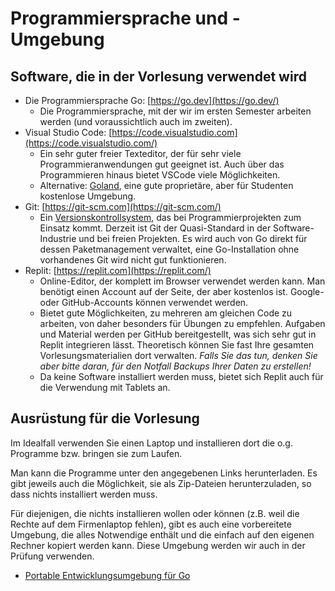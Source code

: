 # Programmiersprache und -Umgebung

## Software, die in der Vorlesung verwendet wird

* Die Programmiersprache Go: [https://go.dev](https://go.dev/)
  * Die Programmiersprache, mit der wir im ersten Semester arbeiten werden
    (und voraussichtlich auch im zweiten).
* Visual Studio Code: [https://code.visualstudio.com](https://code.visualstudio.com/)
  * Ein sehr guter freier Texteditor, der für sehr viele Programmieranwendungen gut
    geeignet ist. Auch über das Programmieren hinaus bietet VSCode viele Möglichkeiten.
  * Alternative: [Goland](https://www.jetbrains.com/go/), eine gute proprietäre,
    aber für Studenten kostenlose Umgebung.
* Git: [https://git-scm.com](https://git-scm.com/)
  * Ein [Versionskontrollsystem](https://de.wikipedia.org/wiki/Versionsverwaltung),
    das bei Programmierprojekten zum Einsatz kommt.
    Derzeit ist Git der Quasi-Standard in der Software-Industrie und bei freien
    Projekten. Es wird auch von Go direkt für dessen Paketmanagement verwaltet,
    eine Go-Installation ohne vorhandenes Git wird nicht gut funktionieren.
* Replit: [https://replit.com](https://replit.com/)
  * Online-Editor, der komplett im Browser verwendet werden kann.
    Man benötigt einen Account auf der Seite, der aber kostenlos ist.
    Google- oder GitHub-Accounts können verwendet werden.
  * Bietet gute Möglichkeiten, zu mehreren am gleichen Code zu arbeiten, von daher
    besonders für Übungen zu empfehlen. Aufgaben und Material werden per GitHub
    bereitgestellt, was sich sehr gut in Replit integrieren lässt.
    Theoretisch können Sie fast Ihre gesamten Vorlesungsmaterialien dort verwalten.
    *Falls Sie das tun, denken Sie aber bitte daran, für den Notfall Backups Ihrer Daten zu erstellen!*
  * Da keine Software installiert werden muss, bietet sich Replit auch für die Verwendung mit Tablets an.

## Ausrüstung für die Vorlesung

Im Idealfall verwenden Sie einen Laptop und installieren dort die o.g. Programme
bzw. bringen sie zum Laufen.

Man kann die Programme unter den angegebenen Links herunterladen.
Es gibt jeweils auch die Möglichkeit, sie als Zip-Dateien herunterzuladen,
so dass nichts installiert werden muss.

Für diejenigen, die nichts installieren wollen oder können
(z.B. weil die Rechte auf dem Firmenlaptop fehlen), gibt es auch eine vorbereitete
Umgebung, die alles Notwendige enthält und die einfach auf den eigenen Rechner kopiert
werden kann. Diese Umgebung werden wir auch in der Prüfung verwenden.

* [Portable Entwicklungsumgebung für Go](https://reinerhuechting.notion.site/Go-Env-652bd32290414a6bbcf2cea139c3ac7e)
